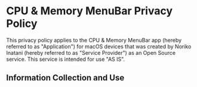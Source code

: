 # CPU & Memory MenuBar Privacy Policy
This privacy policy applies to the CPU & Memory MenuBar app (hereby referred to as "Application") for macOS devices that was created by Noriko Inatani (hereby referred to as "Service Provider") as an Open Source service. This service is intended for use "AS IS".

## Information Collection and Use
